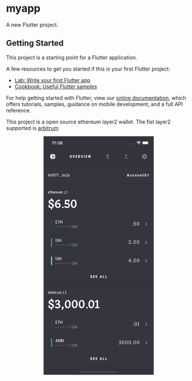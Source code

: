 # myapp

A new Flutter project.

## Getting Started

This project is a starting point for a Flutter application.

A few resources to get you started if this is your first Flutter project:

- [Lab: Write your first Flutter app](https://flutter.dev/docs/get-started/codelab)
- [Cookbook: Useful Flutter samples](https://flutter.dev/docs/cookbook)

For help getting started with Flutter, view our
[online documentation](https://flutter.dev/docs), which offers tutorials,
samples, guidance on mobile development, and a full API reference.

This project is a open source ethereum layer2 wallet. 
The fist layer2 supported is [arbitrum](https://arbitrum.io/testnet/)


<div align="center">
	<img src="./doc/screen_shot.png" alt="Editor" width="300">
</div>


